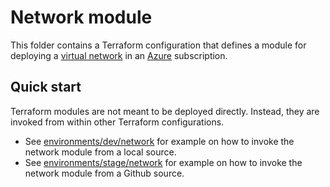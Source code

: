 # Network module

This folder contains a Terraform configuration that defines a module for deploying a [virtual network](https://docs.microsoft.com/en-us/azure/virtual-network/virtual-networks-overview) in an [Azure](https://azure.microsoft.com/free) subscription.

## Quick start

Terraform modules are not meant to be deployed directly. Instead, they are invoked from within other Terraform configurations. 
* See [environments/dev/network](../../environments/dev/network) for example on how to invoke the network module from a local source.
* See [environments/stage/network](../../environments/stage/network) for example on how to invoke the network module from a Github source.
